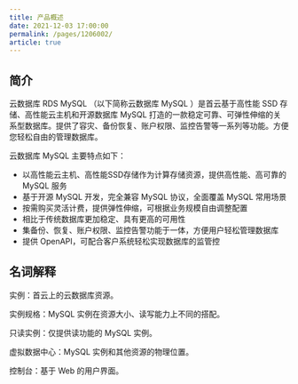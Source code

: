 ```yaml
---
title: 产品概述
date: 2021-12-03 17:00:00
permalink: /pages/1206002/
article: true
---
```



## 简介

云数据库 RDS MySQL （以下简称云数据库 MySQL ）是首云基于高性能 SSD 存储、高性能云主机和开源数据库 MySQL 打造的一款稳定可靠、可弹性伸缩的关系型数据库。提供了容灾、备份恢复、账户权限、监控告警等一系列等功能。方便您轻松自由的管理数据库。

云数据库 MySQL 主要特点如下：

- 以高性能云主机、高性能SSD存储作为计算存储资源，提供高性能、高可靠的 MySQL 服务
- 基于开源 MySQL 开发，完全兼容 MySQL 协议，全面覆盖 MySQL 常用场景
- 按需购买灵活计费，提供弹性伸缩，可根据业务规模自由调整配置
- 相比于传统数据库更加稳定、具有更高的可用性
- 集备份、恢复、账户权限、监控告警功能于一体，方便用户轻松管理数据库
- 提供 OpenAPI，可配合客户系统轻松实现数据库的监管控

## 名词解释

实例：首云上的云数据库资源。

实例规格：MySQL 实例在资源大小、读写能力上不同的搭配。

只读实例：仅提供读功能的 MySQL 实例。

虚拟数据中心：MySQL 实例和其他资源的物理位置。

控制台：基于 Web 的用户界面。
